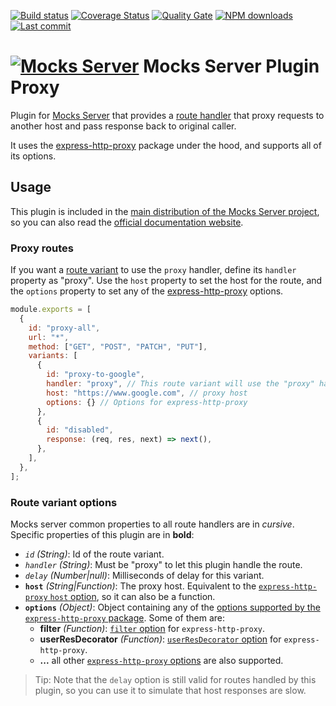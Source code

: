[![Build status][build-image]][build-url] [![Coverage Status][coverage-image]][coverage-url] [![Quality Gate][quality-gate-image]][quality-gate-url] [![NPM downloads][npm-downloads-image]][npm-downloads-url] [![Last commit][last-commit-image]][last-commit-url]




# [![Mocks Server][logo-url]][website-url] Mocks Server Plugin Proxy

Plugin for [Mocks Server][website-url] that provides a [route handler](https://www.mocks-server.org/docs/api-routes-handler) that proxy requests to another host and pass response back to original caller.

It uses the [express-http-proxy](https://github.com/villadora/express-http-proxy) package under the hood, and supports all of its options.

## Usage

This plugin is included in the [main distribution of the Mocks Server project][main-distribution-url], so you can also read the [official documentation website][website-url].

### Proxy routes

If you want a [route variant](https://www.mocks-server.org/docs/get-started-routes) to use the `proxy` handler, define its `handler` property as "proxy". Use the `host` property to set the host for the route, and the `options` property to set any of the [express-http-proxy](https://github.com/villadora/express-http-proxy) options.

```js
module.exports = [
  {
    id: "proxy-all",
    url: "*",
    method: ["GET", "POST", "PATCH", "PUT"],
    variants: [
      {
        id: "proxy-to-google",
        handler: "proxy", // This route variant will use the "proxy" handler from this plugin
        host: "https://www.google.com", // proxy host
        options: {} // Options for express-http-proxy
      },
      {
        id: "disabled",
        response: (req, res, next) => next(),
      },
    ],
  },
];
```

### Route variant options

Mocks server common properties to all route handlers are in _cursive_. Specific properties of this plugin are in __bold__:

* _`id`_ _(String)_: Id of the route variant.
* _`handler`_ _(String)_: Must be "proxy" to let this plugin handle the route.
* _`delay`_ _(Number|null)_: Milliseconds of delay for this variant.
* __`host`__ _(String|Function)_: The proxy host. Equivalent to the [`express-http-proxy` `host` option](https://github.com/villadora/express-http-proxy#host), so it can also be a function.
* __`options`__ _(Object)_: Object containing any of the [options supported by the `express-http-proxy` package](https://github.com/villadora/express-http-proxy#options). Some of them are:
  * __filter__ _(Function)_: [`filter` option](https://github.com/villadora/express-http-proxy#filter-supports-promises) for `express-http-proxy`.
  * __userResDecorator__ _(Function)_: [`userResDecorator` option](https://github.com/villadora/express-http-proxy#userresdecorator-was-intercept-supports-promise) for `express-http-proxy`.
  * __...__ all other [`express-http-proxy` options](https://github.com/villadora/express-http-proxy#options) are also supported.

> Tip: Note that the `delay` option is still valid for routes handled by this plugin, so you can use it to simulate that host responses are slow.


[website-url]: https://www.mocks-server.org
[main-distribution-url]: https://www.npmjs.com/package/@mocks-server/main
[options-url]: https://www.mocks-server.org/docs/configuration-options
[logo-url]: https://www.mocks-server.org/img/logo_120.png

[coverage-image]: https://codecov.io/gh/mocks-server/main/branch/master/graph/badge.svg?token=2S8ZR55AJV
[coverage-url]: https://codecov.io/gh/mocks-server/main
[build-image]: https://github.com/mocks-server/main/workflows/build/badge.svg?branch=master
[build-url]: https://github.com/mocks-server/main/actions?query=workflow%3Abuild+branch%3Amaster
[last-commit-image]: https://img.shields.io/github/last-commit/mocks-server/main.svg
[last-commit-url]: https://github.com/mocks-server/main/commits
[license-image]: https://img.shields.io/npm/l/@mocks-server/plugin-proxy.svg
[license-url]: https://github.com/mocks-server/plugin-proxy/blob/main/LICENSE
[npm-downloads-image]: https://img.shields.io/npm/dm/@mocks-server/plugin-proxy.svg
[npm-downloads-url]: https://www.npmjs.com/package/@mocks-server/plugin-proxy
[quality-gate-image]: https://sonarcloud.io/api/project_badges/measure?project=mocks-server_main_plugin-proxy&metric=alert_status
[quality-gate-url]: https://sonarcloud.io/dashboard?id=mocks-server_main_plugin-proxy
